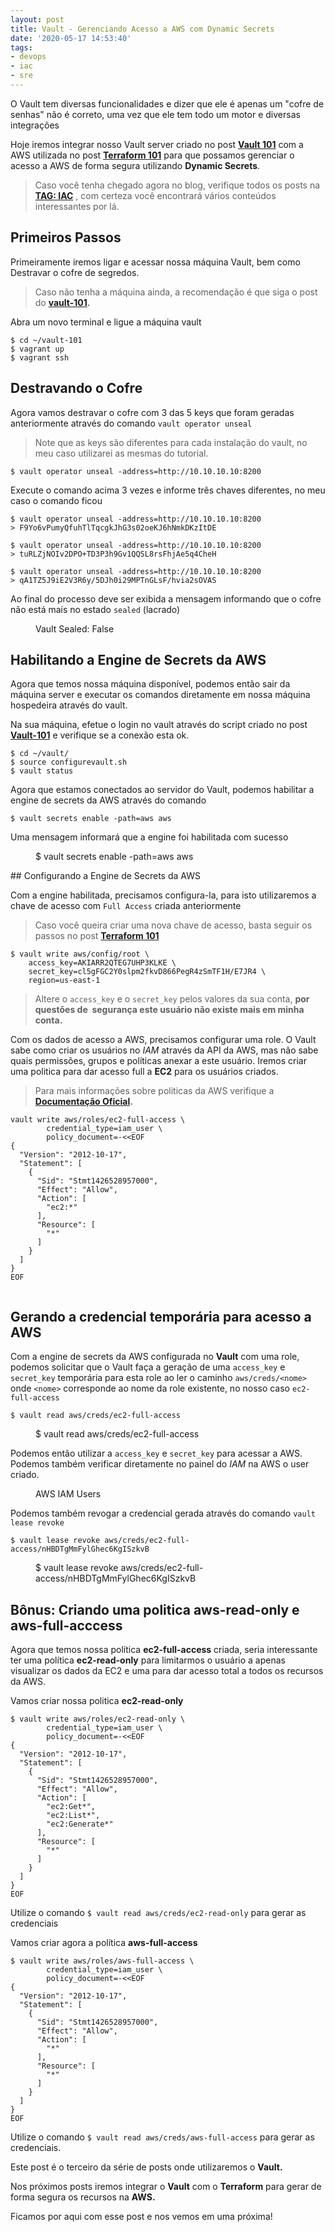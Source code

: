```yaml
---
layout: post
title: Vault - Gerenciando Acesso a AWS com Dynamic Secrets
date: '2020-05-17 14:53:40'
tags:
- devops
- iac
- sre
---
```


O Vault tem diversas funcionalidades e dizer que ele é apenas um "cofre de senhas" não é correto, uma vez que ele tem todo um motor e diversas integrações  
  
Hoje iremos integrar nosso Vault server criado no post **[Vault 101](/vault-101/)** com a AWS utilizada no post [**Terraform 101**](/terraform-101) para que possamos gerenciar o acesso a AWS de forma segura utilizando **Dynamic Secrets**.

> Caso você tenha chegado agora no blog, verifique todos os posts na [**TAG: IAC**](/tag/iac/) , com certeza você encontrará vários conteúdos interessantes por lá.

## Primeiros Passos

Primeiramente iremos ligar e acessar nossa máquina Vault, bem como Destravar o cofre de segredos.

> Caso não tenha a máquina ainda, a recomendação é que siga o post do **[vault-101](/vault-101/).**

Abra um novo terminal e ligue a máquina vault

<!--kg-card-begin: markdown-->

    $ cd ~/vault-101
    $ vagrant up
    $ vagrant ssh

<!--kg-card-end: markdown-->
## Destravando o Cofre

Agora vamos destravar o cofre com 3 das 5 keys que foram geradas anteriormente através do comando `vault operator unseal`

> Note que as keys são diferentes para cada instalação do vault, no meu caso utilizarei as mesmas do tutorial.

<!--kg-card-begin: markdown-->

    $ vault operator unseal -address=http://10.10.10.10:8200

<!--kg-card-end: markdown-->

Execute o comando acima 3 vezes e informe três chaves diferentes, no meu caso o comando ficou

<!--kg-card-begin: markdown-->

    $ vault operator unseal -address=http://10.10.10.10:8200
    > F9Yo6vPumyQfuhTlTqcgkJhG3s02oeKJ6hNmkDKzItDE
    
    $ vault operator unseal -address=http://10.10.10.10:8200
    > tuRLZjNOIv2DPO+TD3P3h9Gv1QQSL8rsFhjAe5q4CheH
    
    $ vault operator unseal -address=http://10.10.10.10:8200
    > qA1TZ5J9iE2V3R6y/5DJh0i29MPTnGLsF/hvia2sOVAS

<!--kg-card-end: markdown-->

Ao final do processo deve ser exibida a mensagem informando que o cofre não está mais no estado `sealed` (lacrado)

<figure class="kg-card kg-image-card kg-card-hascaption"><img src="/assets/2020/05/image.png" class="kg-image" alt loading="lazy"><figcaption>Vault Sealed: False</figcaption></figure>

## Habilitando a Engine de Secrets da AWS

Agora que temos nossa máquina disponível, podemos então sair da máquina server e executar os comandos diretamente em nossa máquina hospedeira através do vault.

Na sua máquina, efetue o login no vault através do script criado no post **[Vault-101](/vault-101)** e verifique se a conexão esta ok.

<!--kg-card-begin: markdown-->

    $ cd ~/vault/
    $ source configurevault.sh
    $ vault status

<!--kg-card-end: markdown-->

Agora que estamos conectados ao servidor do Vault, podemos habilitar a engine de secrets da AWS através do comando

<!--kg-card-begin: markdown-->

    $ vault secrets enable -path=aws aws

<!--kg-card-end: markdown-->

Uma mensagem informará que a engine foi habilitada com sucesso

<figure class="kg-card kg-image-card kg-card-hascaption"><img src="/assets/2020/05/image-24.png" class="kg-image" alt loading="lazy"><figcaption>$ vault secrets enable -path=aws aws</figcaption></figure>
## Configurando a Engine de Secrets da AWS

Com a engine habilitada, precisamos configura-la, para isto utilizaremos a chave de acesso com `Full Access` criada anteriormente

> Caso você queira criar uma nova chave de acesso, basta seguir os passos no post **[Terraform 101](/terraform-101)**

<!--kg-card-begin: markdown-->

    $ vault write aws/config/root \
        access_key=AKIARR2QTEG7UHP3KLKE \
        secret_key=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 \
        region=us-east-1

<!--kg-card-end: markdown-->

> Altere o `access_key` e o `secret_key` pelos valores da sua conta, **por questões de &nbsp;segurança este usuário não existe mais em minha conta.**

Com os dados de acesso a AWS, precisamos configurar uma role. O Vault sabe como criar os usuários no _IAM_ através da API da AWS, mas não sabe quais permissões, grupos e políticas anexar a este usuário. Iremos criar uma politica para dar acesso full a **EC2** para os usuários criados.

> Para mais informações sobre politicas da AWS verifique a **[Documentação Oficial](https://docs.aws.amazon.com/pt_br/IAM/latest/UserGuide/access_policies.html).**

<!--kg-card-begin: markdown-->

    vault write aws/roles/ec2-full-access \
            credential_type=iam_user \
            policy_document=-<<EOF
    {
      "Version": "2012-10-17",
      "Statement": [
        {
          "Sid": "Stmt1426528957000",
          "Effect": "Allow",
          "Action": [
            "ec2:*"
          ],
          "Resource": [
            "*"
          ]
        }
      ]
    }
    EOF

<!--kg-card-end: markdown--><figure class="kg-card kg-image-card"><img src="/assets/2020/05/image-27.png" class="kg-image" alt loading="lazy"></figure>
## Gerando a credencial temporária para acesso a AWS

Com a engine de secrets da AWS configurada no **Vault** com uma role, podemos solicitar que o Vault faça a geração de uma `access_key` e `secret_key` temporária para esta role ao ler o caminho `aws/creds/<nome>` onde `<nome>` corresponde ao nome da role existente, no nosso caso `ec2-full-access`

<!--kg-card-begin: markdown-->

    $ vault read aws/creds/ec2-full-access

<!--kg-card-end: markdown--><figure class="kg-card kg-image-card kg-card-hascaption"><img src="/assets/2020/05/image-29.png" class="kg-image" alt loading="lazy"><figcaption>$ vault read aws/creds/ec2-full-access</figcaption></figure>

Podemos então utilizar a `access_key` e `secret_key` para acessar a AWS. Podemos também verificar diretamente no painel do _IAM_ na AWS o user criado.

<figure class="kg-card kg-image-card kg-card-hascaption"><img src="/assets/2020/05/image-30.png" class="kg-image" alt loading="lazy"><figcaption>AWS IAM Users</figcaption></figure>

Podemos também revogar a credencial gerada através do comando `vault lease revoke`

<!--kg-card-begin: markdown-->

    $ vault lease revoke aws/creds/ec2-full-access/nHBDTgMmFylGhec6KgISzkvB

<!--kg-card-end: markdown--><figure class="kg-card kg-image-card kg-card-hascaption"><img src="/assets/2020/05/image-31.png" class="kg-image" alt loading="lazy"><figcaption>$ vault lease revoke aws/creds/ec2-full-access/nHBDTgMmFylGhec6KgISzkvB</figcaption></figure>
## Bônus: Criando uma politica aws-read-only e aws-full-acccess

Agora que temos nossa política **ec2-full-access** criada, seria interessante ter uma política **ec2-read-only** para limitarmos o usuário a apenas visualizar os dados da EC2 e uma para dar acesso total a todos os recursos da AWS.

Vamos criar nossa politica **ec2-read-only**

    $ vault write aws/roles/ec2-read-only \
            credential_type=iam_user \
            policy_document=-<<EOF
    {
      "Version": "2012-10-17",
      "Statement": [
        {
          "Sid": "Stmt1426528957000",
          "Effect": "Allow",
          "Action": [
            "ec2:Get*",
            "ec2:List*",
            "ec2:Generate*"
          ],
          "Resource": [
            "*"
          ]
        }
      ]
    }
    EOF

Utilize o comando `$ vault read aws/creds/ec2-read-only` para gerar as credenciais

Vamos criar agora a política **aws-full-access**

    $ vault write aws/roles/aws-full-access \
            credential_type=iam_user \
            policy_document=-<<EOF
    {
      "Version": "2012-10-17",
      "Statement": [
        {
          "Sid": "Stmt1426528957000",
          "Effect": "Allow",
          "Action": [
            "*"
          ],
          "Resource": [
            "*"
          ]
        }
      ]
    }
    EOF

Utilize o comando `$ vault read aws/creds/aws-full-access` para gerar as credenciais.

Este post é o terceiro da série de posts onde utilizaremos o **Vault.**

Nos próximos posts iremos integrar o **Vault** com o **Terraform** para gerar de forma segura os recursos na **AWS.**

Ficamos por aqui com esse post e nos vemos em uma próxima!

